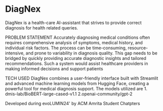 # DiagNex
DiagNex is a health-care AI-assistant that strives to provide correct diagnosis for health related queries.

PROBLEM STATEMENT
Accurately diagnosing medical conditions often requires comprehensive analysis of symptoms, medical history, and individual risk factors. 
The process can be time-consuming, resource-intensive, and prone to variability in diagnosis quality. 
This gap needs to be bridged by quickly providing accurate diagnostic insights and tailored recommendations. 
Such a system would assist healthcare providers in making informed decisions and support patients

TECH USED
DiagNex combines a user-friendly interface built with Streamlit and advanced machine learning models from Hugging Face, creating a powerful tool for medical diagnosis support. The models utilized are  1. dmis-lab/BioBERT-large-cased-v1.1    2.openai-community/gpt-2 


Developed during evoLUMIN24' by ACM Amrita Student Chatpters
